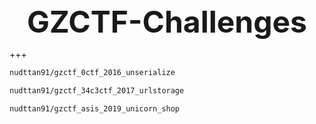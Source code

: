<center><font size=7><b>GZCTF-Challenges</b></font></center>

+++



```bash
nudttan91/gzctf_0ctf_2016_unserialize
```



```bash
nudttan91/gzctf_34c3ctf_2017_urlstorage
```



```bash
nudttan91/gzctf_asis_2019_unicorn_shop
```

